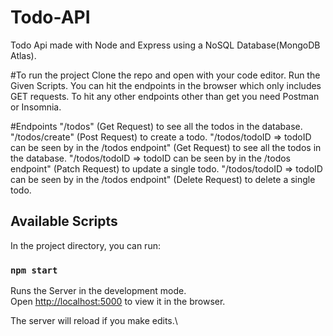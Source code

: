 # Todo-API
Todo Api made with Node and Express using a NoSQL Database(MongoDB Atlas). 

#To run the project
Clone the repo and open with your code editor.
Run the Given Scripts.
You can hit the endpoints in the browser which only includes GET requests.
To hit any other endpoints other than get you need Postman or Insomnia.

#Endpoints
"/todos" (Get Request) to see all the todos in the database.
"/todos/create" (Post Request) to create a todo.
"/todos/todoID => todoID can be seen by in the /todos endpoint" (Get Request) to see all the todos in the database.
"/todos/todoID => todoID can be seen by in the /todos endpoint" (Patch Request) to update a single todo.
"/todos/todoID => todoID can be seen by in the /todos endpoint" (Delete Request) to delete a single todo.

## Available Scripts

In the project directory, you can run:

### `npm start`

Runs the Server in the development mode.\
Open [http://localhost:5000](http://localhost:5000) to view it in the browser.

The server will reload if you make edits.\


